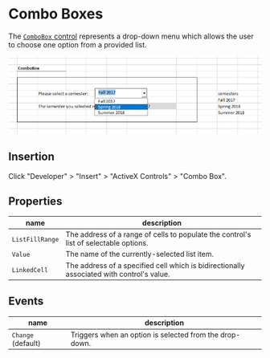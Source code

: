 # Combo Boxes

The [`ComboBox` control](https://msdn.microsoft.com/en-us/VBA/Language-Reference-VBA/articles/combobox-control) represents a drop-down menu which allows the user to choose one option from a provided list.

![a screenshot of a user selecting an option from a drop-down menu](/img/notes/ms-excel/activex-controls/combo-box-1.png)

## Insertion

Click "Developer" > "Insert" > "ActiveX Controls" > "Combo Box".

## Properties

name | description
--- | ---
`ListFillRange` | The address of a range of cells to populate the control's list of selectable options.
`Value` | The name of the currently-selected list item.
`LinkedCell` | The address of a specified cell which is bidirectionally associated with control's value.

## Events

name | description
--- | ---
`Change` (default) | Triggers when an option is selected from the drop-down.
